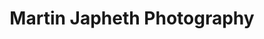 ---
title: "Martin Japheth Photography"
url: /menai-bridge/martin-japheth-photography/
shop: photo
---